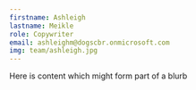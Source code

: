 ```yaml
---
firstname: Ashleigh 
lastname: Meikle
role: Copywriter
email: ashleighm@dogscbr.onmicrosoft.com
img: team/ashleigh.jpg
---
```

Here is content which might form part of a blurb